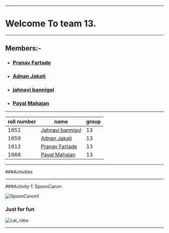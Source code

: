 ***
# Welcome To team 13.
***
## Members:-

 - ### [Pranav Fartade](https://github.com/pranavfartade)
 - ### [Adnan Jakati](https://github.com/jackhax)
 - ### [jahnavi bannigol](https://github.com/jahnavibannigol)
 - ### [Payal Mahajan](https://github.com/payal309)
 
 ***
 
 |roll number|name                                                   |group |
 |-----------|-------------------------------------------------------|------|
 |1651|[Jahnavi bannigol](https://github.com/jahnavibannigol)|13|
 |1659|[Adnan Jakati](https://github.com/jackhax)|13|
 |1612|[Pranav Fartade](https://github.com/pranavfartade)|13|
 |1666|[Payal Mahajan](https://github.com/payal309)|13|
 
 ***
 
 ###Activities
 ***
 ###Activity 1: SpoonCanon
 
 ![SpoonCanon1](https://goo.gl/7TnsTR)
 
 
 ### Just for fun
 
 ![cat_robo](https://robohash.org/sadassdasd?set=set3)

 ***

